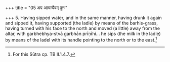 +++
title = "05 अप आचम्यैवम् पुनः"

+++
5. Having sipped water, and in the same manner, having drunk it again and sipped it, having supported (the ladle) by means of the barhis-grass, having turned with his face to the north and moved (a little) away from the altar, with garbhebhya-stvā garbhān prīṇīhi... he sips (the milk in the ladle) by means of the ladel with its handle pointing to the north or to the east.[^3]  


[^1]: Cf. ŚB II.3.1.21.  

[^2]: Cp. TB II.6.3.5.  

[^3]: For this Sūtra cp. TB II.1.4.7.  
